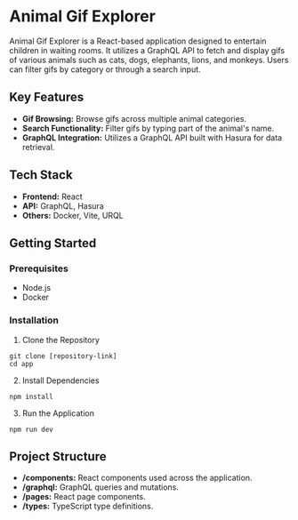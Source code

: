 # Animal Gif Explorer
Animal Gif Explorer is a React-based application designed to entertain children in waiting rooms. It utilizes a GraphQL API to fetch and display gifs of various animals such as cats, dogs, elephants, lions, and monkeys. Users can filter gifs by category or through a search input.

## Key Features
* __Gif Browsing:__ Browse gifs across multiple animal categories.
* __Search Functionality:__ Filter gifs by typing part of the animal's name.
* __GraphQL Integration:__ Utilizes a GraphQL API built with Hasura for data retrieval.

## Tech Stack
* __Frontend:__ React
* __API:__ GraphQL, Hasura
* __Others:__ Docker, Vite, URQL

## Getting Started
### Prerequisites
* Node.js
* Docker

### Installation
1. Clone the Repository
```
git clone [repository-link]
cd app
```

2. Install Dependencies
```
npm install
```

3. Run the Application
```
npm run dev
```

## Project Structure
- __/components:__ React components used across the application.
- __/graphql:__ GraphQL queries and mutations.
- __/pages:__ React page components.
- __/types:__ TypeScript type definitions.
